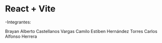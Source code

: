 # React + Vite

-Integrantes:

Brayan Alberto Castellanos Vargas
Camilo Estiben Hernández Torres
Carlos Alfonso Herrera
